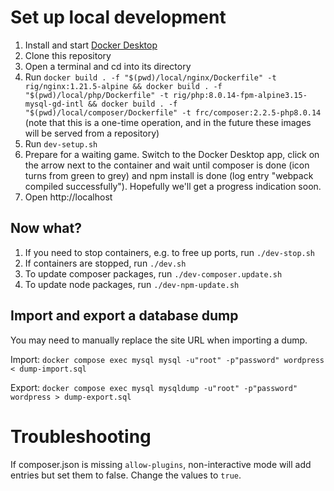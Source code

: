 # Set up local development

1. Install and start [Docker Desktop](https://www.docker.com/products/docker-desktop)
1. Clone this repository
1. Open a terminal and cd into its directory
1. Run `docker build . -f "$(pwd)/local/nginx/Dockerfile" -t rig/nginx:1.21.5-alpine && docker build . -f "$(pwd)/local/php/Dockerfile" -t rig/php:8.0.14-fpm-alpine3.15-mysql-gd-intl && docker build . -f "$(pwd)/local/composer/Dockerfile" -t frc/composer:2.2.5-php8.0.14` (note that this is a one-time operation, and in the future these images will be served from a repository)
1. Run `dev-setup.sh`
1. Prepare for a waiting game. Switch to the Docker Desktop app, click on the arrow next to the container and wait until composer is done (icon turns from green to grey) and npm install is done (log entry "webpack compiled successfully"). Hopefully we'll get a progress indication soon.
1. Open http://localhost

## Now what?

1. If you need to stop containers, e.g. to free up ports, run `./dev-stop.sh`
1. If containers are stopped, run `./dev.sh`
1. To update composer packages, run `./dev-composer.update.sh`
1. To update node packages, run `./dev-npm-update.sh`

## Import and export a database dump

You may need to manually replace the site URL when importing a dump.

Import: `docker compose exec mysql mysql -u"root" -p"password" wordpress < dump-import.sql`

Export: `docker compose exec mysql mysqldump -u"root" -p"password" wordpress > dump-export.sql`

# Troubleshooting

If composer.json is missing `allow-plugins`, non-interactive mode will add entries but set them to false. Change the values to `true`.
